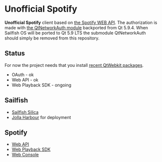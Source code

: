# Unofficial Spotify

**Unofficial Spotify** client based on [the Spotify WEB API](https://beta.developer.spotify.com/). The authorization is made with [the QtNetworkAuth module](https://doc.qt.io/qt-5.9/qtnetworkauth-index.html) backported from Qt 5.9.4. When Sailfish OS will be ported to Qt 5.9 LTS the submodule QtNetworkAuth should simply be removed from this repository.

## Status

For now the project needs that you install [recent QtWebkit packages](https://openrepos.net/content/llelectronicsdev/qtwebkit-5212-dev).
 * OAuth - ok
 * Web API - ok
 * Web Playback SDK - ongoing

## Sailfish

 * [Sailfish Silica](https://sailfishos.org/develop/docs/silica/)
 * [Jolla Harbour](https://harbour.jolla.com/) for deployment
 
## Spotify

 * [Web API](https://beta.developer.spotify.com/documentation/web-api/)
 * [Web Playback SDK](https://beta.developer.spotify.com/documentation/web-playback-sdk/)
 * [Web Console](https://beta.developer.spotify.com/console/)

